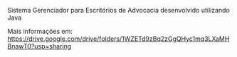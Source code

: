 Sistema Gerenciador para Escritórios de Advocacia desenvolvido utilizando Java


Mais informações em: https://drive.google.com/drive/folders/1WZETd9zBq2zGgQHyc1mq3LXaMHBnawT0?usp=sharing
